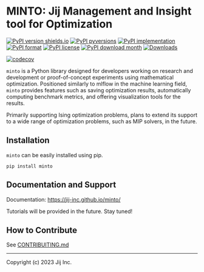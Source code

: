 
# MINTO: Jij Management and Insight tool for Optimization

[![PyPI version shields.io](https://img.shields.io/pypi/v/minto.svg)](https://pypi.python.org/pypi/minto/)
[![PyPI pyversions](https://img.shields.io/pypi/pyversions/minto.svg)](https://pypi.python.org/pypi/minto/)
[![PyPI implementation](https://img.shields.io/pypi/implementation/minto.svg)](https://pypi.python.org/pypi/minto/)
[![PyPI format](https://img.shields.io/pypi/format/minto.svg)](https://pypi.python.org/pypi/minto/)
[![PyPI license](https://img.shields.io/pypi/l/minto.svg)](https://pypi.python.org/pypi/minto/)
[![PyPI download month](https://img.shields.io/pypi/dm/minto.svg)](https://pypi.python.org/pypi/minto/)
[![Downloads](https://pepy.tech/badge/minto)](https://pepy.tech/project/minto)

[![codecov](https://codecov.io/gh/Jij-Inc/minto/graph/badge.svg?token=ZhfvFdt1sJ)](https://codecov.io/gh/Jij-Inc/minto)


`minto` is a Python library designed for developers working on research and development or proof-of-concept experiments using mathematical optimization. Positioned similarly to mlflow in the machine learning field, `minto` provides features such as saving optimization results, automatically computing benchmark metrics, and offering visualization tools for the results.

Primarily supporting Ising optimization problems,  plans to extend its support to a wide range of optimization problems, such as MIP solvers, in the future.

## Installation
`minto` can be easily installed using pip.

``` shell
pip install minto
```

## Documentation and Support

Documentation: https://jij-inc.github.io/minto/

Tutorials will be provided in the future. Stay tuned!


## How to Contribute

See [CONTRIBUITING.md](CONTRIBUTING.md) 

---

Copyright (c) 2023 Jij Inc.

